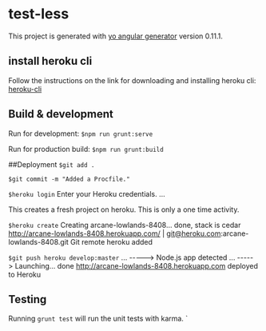 # test-less

This project is generated with [yo angular generator](https://github.com/yeoman/generator-angular)
version 0.11.1.

## install heroku cli
Follow the instructions on the link for downloading and installing heroku cli:
[heroku-cli](https://devcenter.heroku.com/articles/heroku-cli#download-and-install)

## Build & development
Run for development: 
`$npm run grunt:serve`

Run for production build:
`$npm run grunt:build`

##Deployment
`$git add .`

`$git commit -m "Added a Procfile."`

`$heroku login`
Enter your Heroku credentials.
...

This creates a fresh project on heroku. This is only a one time activity.

`$heroku create`
Creating arcane-lowlands-8408... done, stack is cedar
http://arcane-lowlands-8408.herokuapp.com/ | git@heroku.com:arcane-lowlands-8408.git
Git remote heroku added

`$git push heroku develop:master`
...
-----> Node.js app detected
...
-----> Launching... done
       http://arcane-lowlands-8408.herokuapp.com deployed to Heroku
 
## Testing

Running `grunt test` will run the unit tests with karma.
`
